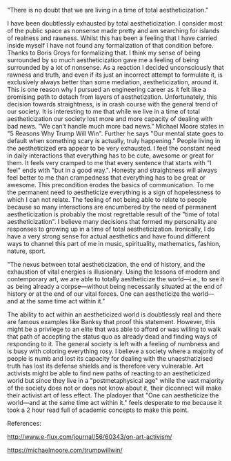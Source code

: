 "There is no doubt that we are living in a time of total aestheticization."

I have been doubtlessly exhausted by total aestheticization. I consider most of the public space as nonsense made pretty and am searching for islands of realness and rawness. Whilst this has been a feeling that I have carried inside myself I have not found any formalization of that condition before. Thanks to Boris Groys for formalizing that. I think my sense of being surrounded by so much aestheticization gave me a feeling of being surrounded by a lot of nonsense. As a reaction I decided unconsciously that rawness and truth, and even if its just an incorrect attempt to formulate it, is exclusively always better than some mediation, aestheticization, around it. This is one reason why I pursued an engineering career as it felt like a promising path to detach from layers of aesthetization. Unfortunately, this decision towards straightness, is in crash course with the general trend of our society. It is interesting to me that while we live in a time of total aestheticization our society lost more and more capacity of dealing with bad news. "We can’t handle much more bad news." Michael Moore states in "5 Reasons Why Trump Will Win". Further he says "Our mental state goes to default when something scary is actually, truly happening." People living in the aestheticized era appear to be very exhausted. I feel the constant need in daily interactions that everything has to be cute, awesome or great for them. It feels very cramped to me that every sentence that starts with "I feel" ends with "but in a good way.". Honesty and straightness will always feel better to me than crampedness that everything has to be great or awesome. This precondition erodes the basics of communication. To me the permanent need to aestheticize everything is a sign of hopelessness to which I can not relate. The feeling of not being able to relate to people because so many interactions are encumbered by the need of permanent aestheticization is probably the most regrettable result of the "time of total aestheticization". I believe many decisions that formed my personality are responses to growing up in a time of total aestheticization. Ironically, I do have a very strong sense for actual aesthetics and have found different ways to channel this part of me in music, spirituality, mathematics, fashion, nature, sport.


"The nexus between total aestheticization, the end of history, and the exhaustion of vital energies is illusionary. Using the lessons of modern and contemporary art, we are able to totally aestheticize the world—i.e., to see it as being already a corpse—without being necessarily situated at the end of history or at the end of our vital forces. One can aestheticize the world—and at the same time act within it."

The ability to act within an aestheticized world is doubtlessly real and there are famous examples like Banksy that proof this statement. However, this might be a privilege to an elite that was able to afford or was willing to walk that path of accepting the status quo as already dead and finding ways of responding to it. The general society is left with a feeling of numbness and is busy with coloring everything rosy. I believe a society where a majority of people is numb and lost its capacity for dealing with the unaesthatizised truth has lost its defense shields and is therefore very vulnerable. Art activists might be able to find new paths of reacting to an aestheticized world but since they live in a "postmetaphysical age" while the vast majority of the society does not or does not know about it, their diconnect will make their activist art of less effect. The pladoyer that "One can aestheticize the world—and at the same time act within it." feels desperate to me because it took a 2 hour read full of academic concepts to make this point.


References:

http://www.e-flux.com/journal/56/60343/on-art-activism/

https://michaelmoore.com/trumpwillwin/
